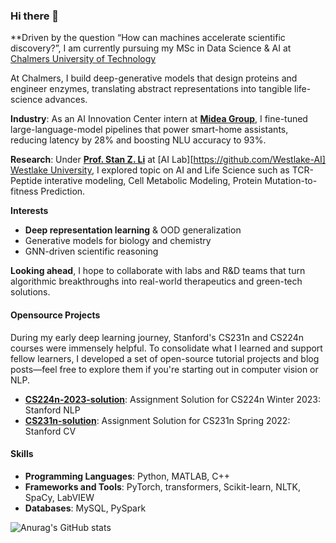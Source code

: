### Hi there 👋
**Driven by the question “How can machines accelerate scientific discovery?”, I am currently pursuing my MSc in Data Science & AI at [Chalmers University of Technology](https://www.chalmers.se/en/education/find-masters-programme/data-science-and-ai-msc/)

At Chalmers, I build deep-generative models that design proteins and engineer enzymes, translating abstract representations into tangible life-science advances.

**Industry**: As an AI Innovation Center intern at [**Midea Group**](https://www.midea.com/global/), I fine-tuned large-language-model pipelines that power smart-home assistants, reducing latency by 28% and boosting NLU accuracy to 93%.

**Research**: Under [**Prof. Stan Z. Li**](https://en.westlake.edu.cn/faculty/stan-zq-li.html) at [AI Lab][https://github.com/Westlake-AI] [Westlake University](https://en.westlake.edu.cn/), I explored topic on AI and Life Science such as TCR-Peptide interative modeling, Cell Metabolic Modeling, Protein Mutation-to-fitness Prediction. 

**Interests**
- **Deep representation learning** & OOD generalization  
- Generative models for biology and chemistry
- GNN-driven scientific reasoning

**Looking ahead**, I hope to collaborate with labs and R&D teams that turn algorithmic breakthroughs into real-world therapeutics and green-tech solutions.

#### Opensource Projects
During my early deep learning journey, Stanford's CS231n and CS224n courses were immensely helpful. To consolidate what I learned and support fellow learners, I developed a set of open-source tutorial projects and blog posts—feel free to explore them if you're starting out in computer vision or NLP.
- **[CS224n-2023-solution](https://github.com/Yiming-Wange/CS224n-2023-solution)**: Assignment Solution for CS224n Winter 2023: Stanford NLP
- **[CS231n-solution](https://github.com/Yiming-Wange/cs231n-solution)**: Assignment Solution for CS231n Spring 2022: Stanford CV


#### Skills
- **Programming Languages**: Python, MATLAB, C++
- **Frameworks and Tools**: PyTorch, transformers, Scikit-learn, NLTK, SpaCy, LabVIEW
- **Databases**: MySQL, PySpark

![Anurag's GitHub stats](https://github-readme-stats.vercel.app/api?username=Yiming-Wange&show_icons=true&theme=radical)

